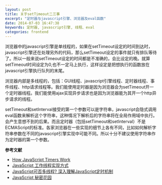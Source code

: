 ```yaml
---
layout: post
title: 关于setTimeout二三事
excerpt: "定时器与javascript引擎、浏览器及eval函数"
date: 2014-07-03 16:47:38
keywords: 定时器, javascript引擎, 线程、eval
categories: frontend
---
```


浏览器中的javascript引擎是单线程的，如果在setTimeout设定的时间到达时，javascript引擎还在处理另外的代码，那么setTimeout设定的事件就只有排队等待了。所以一般来说setTimeout设定的时间都是不准确的，会比设定的晚。就算setTimeout时间设定为0,也不一定马上执行，这样设定是把想执行的函数放在javascript引擎执行队列的末尾。

浏览器内部是多线程的，包括：GUI线程、javascript引擎线程、定时器线程、事件线程、http请求线程等。我们能使用定时器是因为浏览器会为setTimeout开一个定时器线程。我们能使用ajax实现异步请求也是因为浏览器能为其开一个http异步请求的线程。

setTimeout和setInterval接受的第一个参数可以是字符串，javascript会隐式调用eval函数来解析这个字符串，这种情况下解析后的字符串将在全局作用域中执行。会产生意想不到的后果。而且定时器（包括setTimeout和setInterval）不是ECMAScript的标准。各家浏览器在一些实现的细节上各有不同，比如如何解析字符串参数在不同的javascript引擎实现中可能不同。所以十分不建议使用字符串作为定时器的第一个参数。


**参考文献**


- [How JavaScript Timers Work](http://ejohn.org/blog/how-javascript-timers-work/)
- [JavaScript 工作线程实现方式](http://www.ibm.com/developerworks/cn/web/1105_chengfu_jsworker/index.html)
- [JavaScript可否多线程? 深入理解JavaScript定时机制](http://www.phpv.net/html/1700.html)
- [JavaScript 秘密花园](http://bonsaiden.github.io/JavaScript-Garden/zh/#intro)